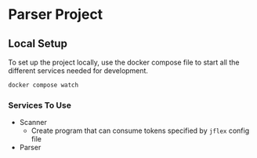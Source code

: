 # Parser Project

## Local Setup
To set up the project locally, use the docker compose file to start all the different services needed for development.

```bash
docker compose watch
```

### Services To Use
- Scanner
  - Create program that can consume tokens specified by `jflex` config file
- Parser
